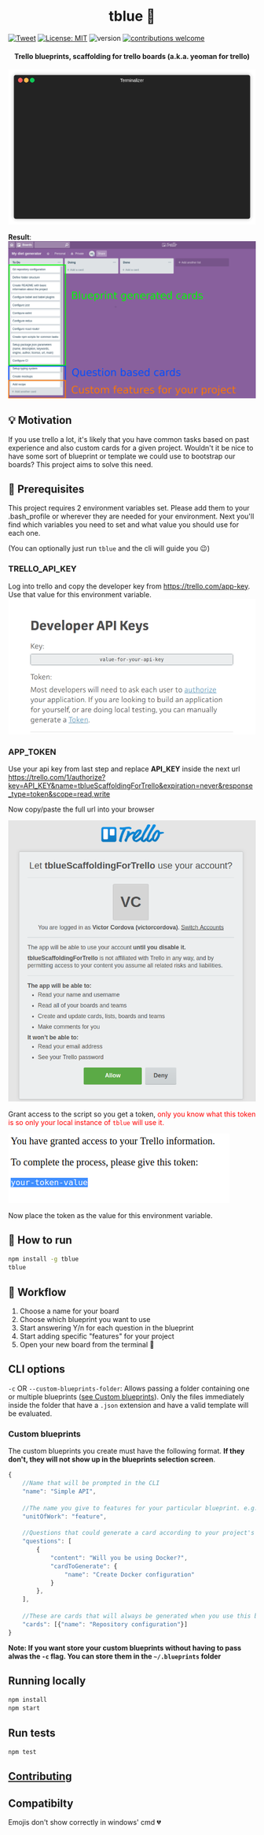 <h1 align="center">
  <br>tblue 📘
  <br>
</h1>

[![Tweet](https://img.shields.io/twitter/url/http/shields.io.svg?style=social)](https://twitter.com/intent/tweet?text=Trello%20Scaffolding%20CLI%20tool!%20Tblue&url=https://github.com/victor-cordova/tblue&hashtags=trello,scaffolding,yeoman,templates,developers,github)
[![License: MIT](https://img.shields.io/badge/License-MIT-yellow.svg)](https://opensource.org/licenses/MIT)
![version](https://img.shields.io/badge/version-0.2.0-blue.svg?maxAge=2592000)
[![contributions welcome](https://img.shields.io/badge/contributions-welcome-brightgreen.svg?style=flat)](https://github.com/dwyl/esta/issues)

<h4 align="center">Trello blueprints, scaffolding for trello boards (a.k.a. yeoman for trello)</h4>

![Demo](./demo.gif)

**Result**:
![Sample generated board](./sample_generated_board.png)

## 💡 Motivation
If you use trello a lot, it's likely that you have common tasks based on past experience and also custom cards for a given project. Wouldn't it be nice to have some sort of blueprint or template we could use to bootstrap our boards? This project aims to solve this need.

## 🔧 Prerequisites
This project requires 2 environment variables set. Please add them to your .bash_profile or wherever they are needed for your environment. Next you'll find which variables you need to set and what value you should use for each one.

(You can optionally just run `tblue` and the cli will guide you 😉)

### TRELLO_API_KEY
Log into trello and copy the developer key from https://trello.com/app-key. Use that value for this environment variable.
![Api Key](./api_key.png)

### APP_TOKEN
Use your api key from last step and replace **API_KEY** inside the next url https://trello.com/1/authorize?key=API_KEY&name=tblueScaffoldingForTrello&expiration=never&response_type=token&scope=read,write

Now copy/paste the full url into your browser

![Api Key](./app_token.png)

Grant access to the script so you get a token, <span style="color:red">only you know what this token is so only your local instance of `tblue` 
will use it.</span>

![Api Key](./app_token2.png)

Now place the token as the value for this environment variable.

## 🏃 How to run
```sh
npm install -g tblue
tblue
```

## 📜 Workflow
1. Choose a name for your board
2. Choose which blueprint you want to use
3. Start answering Y/n for each question in the blueprint
4. Start adding specific "features" for your project
5. Open your new board from the terminal 👶

## CLI options
`-c` OR `--custom-blueprints-folder`: Allows passing a folder containing one or multiple blueprints ([see Custom blueprints](#custom-blueprints)). Only the files immediately inside the folder that have a `.json` extension and have a valid template will be evaluated.

### Custom blueprints
The custom blueprints you create must have the following format. **If they don't, they will not show up in the blueprints selection screen**.
```js
{
    //Name that will be prompted in the CLI
    "name": "Simple API",

    //The name you give to features for your particular blueprint. e.g. feature, endpoint, article, etc
    "unitOfWork": "feature",

    //Questions that could generate a card according to your project's need
    "questions": [
        {
            "content": "Will you be using Docker?",
            "cardToGenerate": {
                "name": "Create Docker configuration"
            }
        },
    ],

    //These are cards that will always be generated when you use this blueprint
    "cards": [{"name": "Repository configuration"}]
}
```
**Note: If you want store your custom blueprints without having to pass alwas the `-c` flag. You can store them in the `~/.blueprints` folder**

## Running locally
```sh
npm install
npm start
```

## Run tests
```sh
npm test
```

## [Contributing](./CONTRIBUTING.md)

## Compatibilty
Emojis don't show correctly in windows' cmd 💔

